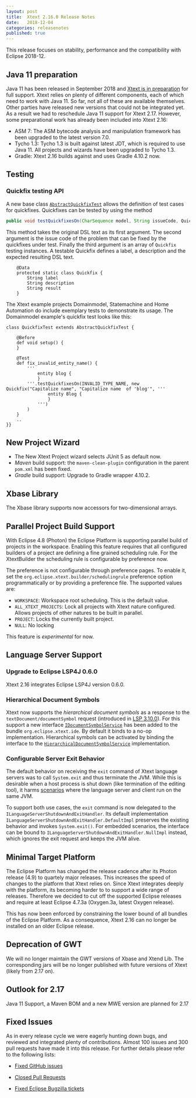 ```yaml
---
layout: post
title:  Xtext 2.16.0 Release Notes
date:   2018-12-04
categories: releasenotes
published: true
---
```


This release focuses on stability, performance and the compatibility with Eclipse 2018-12.

## Java 11 preparation

Java 11 has been released in September 2018 and [Xtext is in preparation](https://github.com/eclipse/xtext/issues/1182) for full support. Xtext relies on plenty of different components, each of which need to work with Java 11. So far, not all of these are available themselves. Other parties have released new versions that could not be integrated yet. As a result we had to reschedule Java 11 support for Xtext 2.17. However, some preparational work has already been included into Xtext 2.16:

* ASM 7: The ASM bytecode analysis and manipulation framework has been upgraded to the latest version 7.0.
* Tycho 1.3: Tycho 1.3 is built against latest JDT, which is required to use Java 11. All projects and wizards have been upgraded to Tycho 1.3.
* Gradle: Xtext 2.16 builds against and uses Gradle 4.10.2 now.

## Testing

### Quickfix testing API

A new base class [`AbstractQuickfixTest`]({{site.src.xtext}}/org.eclipse.xtext.ui.testing/src/org/eclipse/xtext/ui/testing/AbstractQuickfixTest.java) allows the definition of test cases for quickfixes. Quickfixes can be tested by using the method

```java
public void testQuickfixesOn(CharSequence model, String issueCode, Quickfix... quickfixes)
```

This method takes the original DSL text as its first argument. The second argument is the issue code of the problem that can be fixed by the quickfixes under test. Finally the third argument is an array of `Quickfix` testing instances. A testable Quickfix defines a label, a description and the expected resulting DSL text.

```xtend
	@Data
	protected static class Quickfix {
		String label
		String description
		String result
	}
```

The Xtext example projects Domainmodel, Statemachine and Home Automation do include exemplary tests to demonstrate its usage. The Domainmodel example's quickfix test looks like this:

```xtend
class QuickfixTest extends AbstractQuickfixTest {

	@Before
	def void setup() {
	}

	@Test
	def fix_invalid_entity_name() {
		'''
			entity blog {
			}
		'''.testQuickfixesOn(INVALID_TYPE_NAME, new Quickfix("Capitalize name", "Capitalize name  of 'blog'", '''
				entity Blog {
				}
			''')
		)
	}
	..
}}
```

## New Project Wizard

* The New Xtext Project wizard selects JUnit 5 as default now.
* _Maven_ build support:  the `maven-clean-plugin` configuration in the parent `pom.xml` has been fixed.
* _Gradle_ build support: Upgrade to Gradle wrapper 4.10.2.

## Xbase Library

The Xbase library supports now accessors for two-dimensional arrays.

## Parallel Project Build Support

With Eclipse 4.8 (Photon) the Eclipse Platform is supporting parallel build of projects in the workspace. Enabling this feature requires that all configured builders of a project are defining a fine grained scheduling rule. For the XtextBuilder the scheduling rule is configurable by preference now.

The preference is not configurable through preference pages. To enable it, set the `org.eclipse.xtext.builder/schedulingrule` preference option programmatically or by providing a preference file. The supported values are:

* `WORKSPACE`:  Workspace root scheduling. This is the default value.
* `ALL_XTEXT_PROJECTS`: Lock all projects with Xtext nature configured. Allows projects of other natures to be built in parallel.  
* `PROJECT`: Locks the currently built project.
* `NULL`: No locking

This feature is _experimental_ for now.

## Language Server Support

### Upgrade to Eclipse LSP4J 0.6.0

Xtext 2.16 integrates Eclipse LSP4J version 0.6.0.

### Hierarchical Document Symbols

Xtext now supports the _hierarchical document symbols_ as a response to the `textDocument/documentSymbol` request (introduced in [LSP 3.10.0](https://microsoft.github.io/language-server-protocol/specification#version_3_10_0)). For this support a new interface [`IDocumentSymbolService`]({{site.src.xtext}}/org.eclipse.xtext.ide/src/org/eclipse/xtext/ide/server/symbol/IDocumentSymbolService.xtend) has been added to the bundle `org.eclipse.xtext.ide`. By default it binds to a no-op implementation. Hierarchical symbols can be activated by binding the interface to the [`HierarchicalDocumentSymbolService`]({{site.src.xtext}}/org.eclipse.xtext.ide/src/org/eclipse/xtext/ide/server/symbol/HierarchicalDocumentSymbolService.xtend) implementation.

### Configurable Server Exit Behavior

The default behavior on receiving the `exit` command of Xtext language servers was to call `System.exit` and thus terminate the JVM. While this is desirable when a host process is shut down (like termination of the editing tool), it harms [scenarios](https://github.com/eclipse/xtext-core/issues/885) where the language server and client run on the same JVM.

To support both use cases, the `exit` command is now delegated to the `ILanguageServerShutdownAndExitHandler`. Its default implementation `ILanguageServerShutdownAndExitHandler.DefaultImpl` preserves the existing behavior and invokes `System.exit()`. For embedded scenarios, the interface can be bound to `ILanguageServerShutdownAndExitHandler.NullImpl` instead, which ignores the exit request and keeps the JVM alive.

## Minimal Target Platform

The Eclipse Platform has changed the release cadence after its Photon release (4.9) to quartely major releases. This increases the speed of changes to the platform that Xtext relies on. Since Xtext integrates deeply with the platform, its becoming harder to to support a wide range of releases. Therefore we decided to cut off the supported Eclipse releases and require at least Eclipse 4.7.3a (Oxygen.3a, latest Oxygen release).

This has now been enforced by constraining the lower bound of all bundles of the Eclipse Platform. As a consequence, Xtext 2.16 can no longer be installed on an older Eclipse release.

## Deprecation of GWT

We will no longer maintain the GWT versions of Xbase and Xtend Lib. The corresponding jars will be no longer published with future versions of Xtext (likely from 2.17 on).

## Outlook for 2.17

Java 11 Support, a Maven BOM and a new MWE version are planned for 2.17

## Fixed Issues

As in every release cycle we were eagerly hunting down bugs, and reviewed and integrated plenty of contributions. Almost 100 issues and 300 pull requests have made it into this release. For further details please refer to the following lists:

* [Fixed GitHub issues](https://github.com/search?utf8=%E2%9C%93&q=is%3Aissue+milestone%3ARelease_2.16+is%3Aclosed+repo%3Aeclipse%2Fxtext+repo%3Aeclipse%2Fxtext-core+repo%3Aeclipse%2Fxtext-lib+repo%3Aeclipse%2Fxtext-extras+repo%3Aeclipse%2Fxtext-eclipse+repo%3Aeclipse%2Fxtext-idea+repo%3Aeclipse%2Fxtext-web+repo%3Aeclipse%2Fxtext-maven+repo%3Aeclipse%2Fxtext-xtend&type=Issues&ref=searchresults)

* [Closed Pull Requests](https://github.com/search?utf8=%E2%9C%93&q=is%3Apr+milestone%3ARelease_2.16+is%3Aclosed+repo%3Aeclipse%2Fxtext+repo%3Aeclipse%2Fxtext-core+repo%3Aeclipse%2Fxtext-lib+repo%3Aeclipse%2Fxtext-extras+repo%3Aeclipse%2Fxtext-eclipse+repo%3Aeclipse%2Fxtext-idea+repo%3Aeclipse%2Fxtext-web+repo%3Aeclipse%2Fxtext-maven+repo%3Aeclipse%2Fxtext-xtend&type=Issues&ref=searchresults)

* [Fixed Eclipse Bugzilla tickets](https://bugs.eclipse.org/bugs/buglist.cgi?bug_status=RESOLVED&bug_status=VERIFIED&bug_status=CLOSED&classification=Modeling&classification=Tools&columnlist=product%2Ccomponent%2Cassigned_to%2Cbug_status%2Cresolution%2Cshort_desc%2Cchangeddate%2Ckeywords&f0=OP&f1=OP&f3=CP&f4=CP&known_name=Xtext%202.16&list_id=16618269&product=TMF&product=Xtend&query_based_on=Xtext%202.16&query_format=advanced&status_whiteboard=v2.16&status_whiteboard_type=allwordssubstr)
